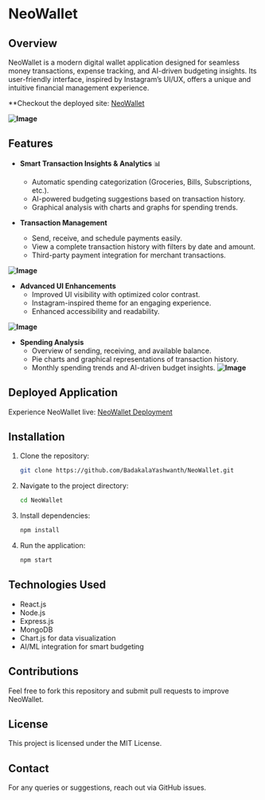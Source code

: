 # NeoWallet

## Overview
NeoWallet is a modern digital wallet application designed for seamless money transactions, expense tracking, and AI-driven budgeting insights. Its user-friendly interface, inspired by Instagram’s UI/UX, offers a unique and intuitive financial management experience.

**Checkout the deployed site: [NeoWallet](https://preeminent-gaufre-164ae8.netlify.app/) 

**![Image](https://github.com/user-attachments/assets/42585c9d-66e5-4e66-9fe8-ac665f365501)**

## Features
- **Smart Transaction Insights & Analytics** 📊
  - Automatic spending categorization (Groceries, Bills, Subscriptions, etc.).
  - AI-powered budgeting suggestions based on transaction history.
  - Graphical analysis with charts and graphs for spending trends.

- **Transaction Management**
  - Send, receive, and schedule payments easily.
  - View a complete transaction history with filters by date and amount.
  - Third-party payment integration for merchant transactions.

**![Image](https://github.com/user-attachments/assets/1f1da0bf-0eea-4f8c-b0c3-927978cce48c)**

- **Advanced UI Enhancements**
  - Improved UI visibility with optimized color contrast.
  - Instagram-inspired theme for an engaging experience.
  - Enhanced accessibility and readability.
    
**![Image](https://github.com/user-attachments/assets/aac58351-b4bb-4a8d-bd41-766925da58a6)**
- **Spending Analysis**
  - Overview of sending, receiving, and available balance.
  - Pie charts and graphical representations of transaction history.
  - Monthly spending trends and AI-driven budget insights.
 **![Image](https://github.com/user-attachments/assets/113f52d8-f0df-4901-a564-30fbcbf1be29)**

## Deployed Application
Experience NeoWallet live: [NeoWallet Deployment](https://p-928053.lovable.app/)

## Installation
1. Clone the repository:
   ```bash
   git clone https://github.com/BadakalaYashwanth/NeoWallet.git
   ```
2. Navigate to the project directory:
   ```bash
   cd NeoWallet
   ```
3. Install dependencies:
   ```bash
   npm install
   ```
4. Run the application:
   ```bash
   npm start
   ```

## Technologies Used
- React.js
- Node.js
- Express.js
- MongoDB
- Chart.js for data visualization
- AI/ML integration for smart budgeting

## Contributions
Feel free to fork this repository and submit pull requests to improve NeoWallet.

## License
This project is licensed under the MIT License.

## Contact
For any queries or suggestions, reach out via GitHub issues.
